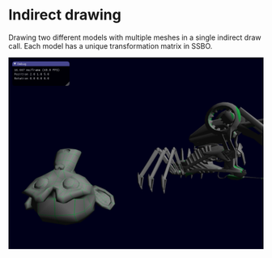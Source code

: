 # Indirect drawing

Drawing two different models with multiple meshes in a single indirect draw call. Each model has a unique transformation matrix in SSBO.

![indirect_drawing](indirect_drawing.png?raw=true "indirect_drawing")